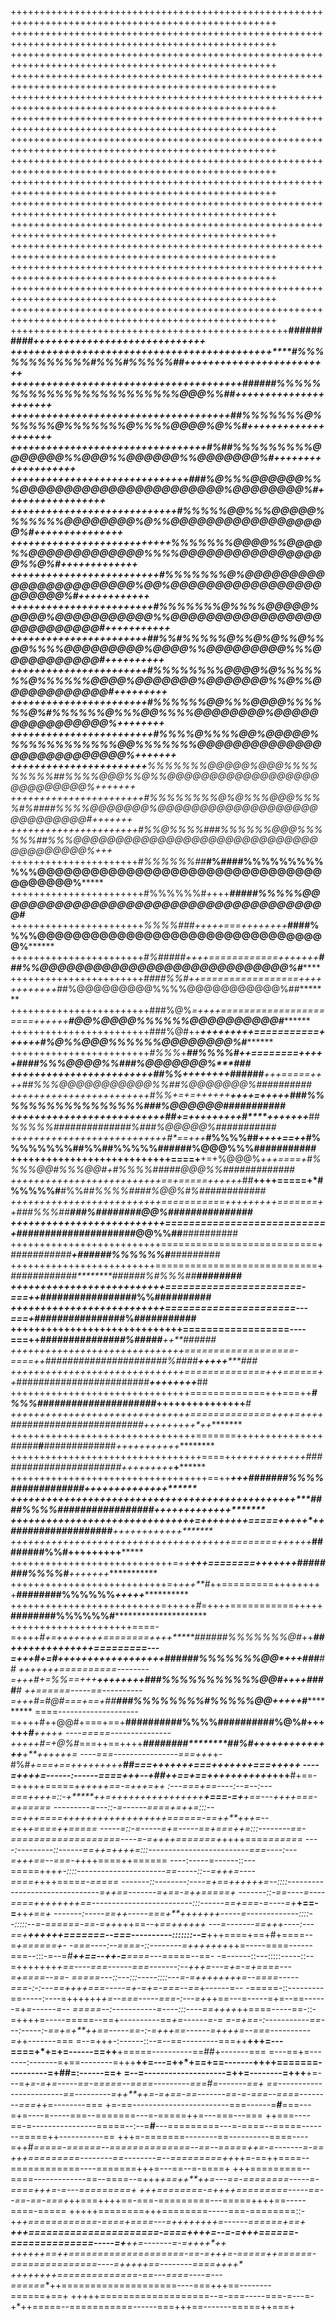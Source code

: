 ++++++++++++++++++++++++++++++++++++++++++++++++++++++++++++++++++++++++++++++++++++++++++++++++++++
++++++++++++++++++++++++++++++++++++++++++++++++++++++++++++++++++++++++++++++++++++++++++++++++++++
++++++++++++++++++++++++++++++++++++++++++++++++++++++++++++++++++++++++++++++++++++++++++++++++++++
++++++++++++++++++++++++++++++++++++++++++++++++++++++++++++++++++++++++++++++++++++++++++++++++++++
++++++++++++++++++++++++++++++++++++++++++++++++++++++++++++++++++++++++++++++++++++++++++++++++++++
++++++++++++++++++++++++++++++++++++++++++++++++++++++++++++++++++++++++++++++++++++++++++++++++++++
++++++++++++++++++++++++++++++++++++++++++++++++++++++++++++++++++++++++++++++++++++++++++++++++++++
++++++++++++++++++++++++++++++++++++++++++++++++++++++++++++++++++++++++++++++++++++++++++++++++++++
++++++++++++++++++++++++++++++++++++++++++++++++++++++++++++++++++++++++++++++++++++++++++++++++++++
++++++++++++++++++++++++++++++++++++++++++++++++++++++++++++++++++++++++++++++++++++++++++++++++++++
++++++++++++++++++++++++++++++++++++++++++++++++++++++++++++++++++++++++++++++++++++++++++++++++++++
++++++++++++++++++++++++++++++++++++++++++++++++++++++++++++++++++++++++++++++++++++++++++++++++++++
++++++++++++++++++++++++++++++++++++++++++++++++++++++++++++++++++++++++++++++++++++++++++++++++++++
++++++++++++++++++++++++++++++++++++++++++++++++++++++++++++++++++++++++++++++++++++++++++++++++++++
++++++++++++++++++++++++++++++++++++++++++++++++++++++++++++++++++++++++++++++++++++++++++++++++++++
++++++++++++++++++++++++++++++++++++++++++++++++**##########***********+++++++++++++++++++++++++++++
++++++++++++++++++++++++++++++++++++++++++++****#%%%%%%%%%%%%#%%%#%%%%%##**+++++++++++++++++++++++++
+++++++++++++++++++++++++++++++++++++++*######%%%%%%%%%%%%%%%%%%%%%%%%@@@%%##*++++++++++++++++++++++
+++++++++++++++++++++++++++++++++++++*#***#%%%%%%%@%%%%%%@%%%%%%%@%%%%@@@@%@%%#*++++++++++++++++++++
+++++++++++++++++++++++++++++++++***#%##%%%%%%%%%@@@@@@@%%@@@%%@@@@@@%%@@@@@@@%#*+++++++++++++++++++
++++++++++++++++++++++++++++++*###%@%%%@@@@@@%%%@@@@@@@@@@@@@@@@@@@@@@@%@@@@@@@@%#*+++++++++++++++++
++++++++++++++++++++++++++++*#%%%%%@@%%%@@@@@%%%%%%%@@@@@@@@%@%%@@@@@@@@@@@@@@@@@@%#*+++++++++++++++
+++++++++++++++++++++++++++*%%%%%%%@@@@%%@@@@%%@@@@@@@@@@@@@%%%%@@@@@@@@@@@@@@@@@%%@%#*+++++++++++++
+++++++++++++++++++++++++*#%%%%%%%@%@@@@@@@@@@@@@@@@@@@@@@@%@@%@@@@@@@@@@@@@@@@@@@@@@@%#++++++++++++
++++++++++++++++++++++++#%%%%%%%@%%%%@@@@@%@@@@%@@@@@@@@@@@%%@@@@@@@@@@@@@@@@@@@@@@@@@@@#+++++++++++
+++++++++++++++++++++++##%%#%%%%%@%%@%@%%@%%@@%%%%@@@@@@@@@%@@@@%%@@@@@@@@@%%%@@@@@@@@@@@#++++++++++
+++++++++++++++++++++++*#%%%%%%%%@@@@%@%%%%%%%@%%%%%%@@@@%@@@@@@@%@@@@@@@%%@%%@@@@@@@@@@@@#+++++++++
+++++++++++++++++++++++*#%%%%%%@@%%%@@@@%%%%%%@%#%%%%%%@%%%@@%%%%@@@@@@@@%@@@@@@@@@@@@@@@@%*++++++++
++++++++++++++++++++++++#%%%%@%%%%@@%@@@@@%%%%%%%%%%%%%@@%%%%%%%@@@@@@@@@@@@@@@@@@@@@@@@@@@%*+++++++
+++++++++++++++++++++++**%%%%%%%@@@@@%@@@%%%%%%%%%##%%%%@@@%%@%%@@@@@@@@@@@@@@@@@@@@@@@@@@@%*+++++++
+++++++++++++++++++++++*#%%%%%%%%@%@%%%@@@%%%%#%####%%%%@@@@@@@%@@@@@@@@@@@@@@@@@@@@@@@@@@@@#+++++++
++++++++++++++++++++++*#%%@%%%%###%%%%%%@@@%%%%%%##%%%@@@@@@@@@@@@@@@@@@@@@@@@@@@@@@@@@@@@@@%***+++*
++++++++++++++++++++++*#%%%%%%##***#%####%%%%%%%%%%%%@@@@@@@@@@@@@@@@@@@@@@@@@@@@@@@@@@@@@@@%*******
+++++++++++++++++++++++#%%%%%%#*+*+++*******#####%%%%%@@@@@@@@@@@@@@@@@@@@@@@@@@@@@@@@@@@@@@#*******
+++++++++++++++++++++++*%%%%###+++++===++++++++***####%%%%@@@@@@@@@@@@@@@@@@@@@@@@@@@@@@@@@%********
+++++++++++++++++++++++*#%#####++++============+++++++****###%%@@@@@@@@@@@@@@@@@@@@@@@@@@@@%#*******
+++++++++++++++++++++++*####%%#++=================++++++++++++*##%@@@@@@@@@%%%%@@@@@@@@@@@%##*******
++++++++++++++++++++++++###%@%*=++++======================++++++**#@@%@@@@%%%%%%@@@@@@@@@@#*********
++++++++++++++++++++++++###%@#++****++++**+++++===========++++++***#%@%%@@@%%%%%%@@@@@@@@%#*********
++++++++++++++++++++++++*#%%%*+*****##%%%%#****++========+++++***####%%%@@@@%%###%@@@@@@@%****#**#*#
++++++++++++++++++++++++*##%%++++++++*######***+++=====++++**##%%%@@@@@@@@@@@%%##%@@@@@@@%##########
++++++++++++++++++++++++**#%%+=+=++++++********++++=+++++**###%%%%%%%%%%%%%%%%%###%@@@@@@###########
++++++++++++++++++++++++++*##+=+++++++++***#****+++++++**##%%%%%##############%###%@@@@@%###########
+++++++++++++++++++++++++++#*==+++*****#%%%%##*++++==++*#%%%%%%%%##%%##%%%%%######%@@@%%%###########
+++++++++++++++++++++++++++**====+**+=+%@@@%***+++====+*#%%%%@@#%%%@@#+*#%%%%#####@@@%%#############
++++++++++++++++++++++++++==+=====++++++*##**++++=====+*#%%%%%#**#%%#***#%%%%####%@@%#%#*###########
++++++++++++++++++++++++++===========+++++++++=======++*###%%%##******###%########@@%###############
++++++++++++++++++++++++++===========================+*##########******###########@@%%##**##########
++++++++++++++++++++++++++===========================+*###########**+******######%%%%%%#***#########
+++++++++++++++++++++++++============================+*############********######%#%%%##****########
++++++++++++++++++++++++++=======================-===++*#########**********########%%###*****#######
++++++++++++++++++++++++++======================---===+**########*********########%####******#######
+++++++++++++++++++++++++++++==================----===++**#########*******######%#####****++**######
++++++++++++++++++++++++++++++===================-====++*##*####################%####**+++++*****###
++++++++++++++++++++++++++++++==============+++======++*########################*****++++++++*****##
+++++++++++++++++++++++++++++++=============+++===++***#%%%#####################*+++++++++++++++***#
+++++++++++++++++++++++++++++++==============++++=++++**########################+++++++++*++********
++++++++++++++++++++++++++++++++=======+++++++++++++++*#####***#**#############*+++++++++++*********
+++++++++++++++++++++++++++++++++====++***++++++++++++*#######################*+++++++++***+********
++++++++++++++++++++++++++++++++++==++***********+++**#######%%%%#############++++++++++++*++*******
++++++++++++++++++++++++++++++++++++++++++++++++****####%%%%#################*++++++++++++**+*******
+++++++++++++++++++++++++++++++=++++++++=====+++++*++**#####***#############***++++++++++**++*******
+++++++++++++++++++++++++++++++++*+++++========++++++************########%%#****+++++++++***********
++++++++++++++++++++++++++++=+*+****+++========+++++++*********########%%%%#*****+++++++************
+++++++++++++++++++++++++++=+*+++**#*++=========+++++++++****########%%%%%%*******+++++*************
++++++++++++++++++++++++++=+++++*#*=++++===========+++++****########%%%%%%#*************************
+++++++++++++++++++++====-=++++*#+=++++++++========++++*****######%%%%%%%@#*++********************##
++++++++++++++=========---=+++*#+=#++++*++++++++++++++*****######%%%%%%%@@*+++********###*********##
+++++++==========--------=+++*#+=%%==+++****++++++++*****###%%%%%%%%%%%@@#++++********####*********#
++======-----==----------=+++#*=#@#===+==+*##*********###%%%%%%%%#%%%%%@@*+++++*********#***********
====--------------------=++++#++@@#+===+==+**##########%%%%##########%@%#++++++*********#******+++++
----=====---------------+++++#=+@%#*===++==++++****########********##%#++++++++++++*++****+**++++++=
----===----------------===+++*+-#%#*+===+==+++++++++***************##*===+++++++===+++*+*+++===+++++
----=++++=------:------====++*+--+##*++==+==+++++++++++***+++******#+==-=+++++=====+*+++++==-=+++=++
:---===+==----:--=--:---===++++=::-+*****++=++++++++++++++++*******+===-=+***+==---++*+*+===-=+=====
---------=---::-=------====+=++=:::--==+++====++++++++++++++++++======-==++**+++=--=*++*+====++=====
-----=::-=-----=+=-----==+===++=:::--------==-===================----=-=++++=======+*++++====*======
----:---------::------==++=++++=:::-------------------------===----:---=+++==--===-+*+++====++======
----:-----=------::---=====+++*+-::::----------------------==-----::--=+++=----====+*+++====*=-=====
-------::--------:----=+==++++++=--::::-------------------------------=++==-------=+***==-=+*+=====+
-------::-==----=----====++++++++==-------------------------:::------==+===-=----=+***+==-=**++*+==+
-------:-----==++-----===+**+++++++-----=-------------::::--:::::--=-======-==-=++*+++==--+*==++++++
---=-------==+++----:---==+**++++++=======--===----------:::::::--=***+++====+==+#+====--=*+======+-
-===----:--====-::--------=+++++++*++=-----====------===--:::-=--=*#**++==--++-=**====---=*====--==-
-=------::---:::::-----::--=+++++++*+==----===------===-------:--+***++=---=+=-=+====---=+*====--==-
=====---::---:::-----::::---=-=++++++++=--====-----===-:-:---==++++===-----=+-=+=-===--==*+------=--
-=====-::---------==-----:----=++++++*+=--===-----===-:---=+*++==---=-----=+=--==------=+*=------=--
=====--:-----------=----:::----==++++*++====-----==-::-=++++=-----=====--==+----------==*+=------=-=
=-=+==-:-----------==---:-----:-==+=+**++==-----==-:-=+++==------=++++=--===----------=+*+-------===
=--=+++-:------::--=--==---------===++**+++=---====+*+=+=------==++**+=====----------==##+-------===
=---==+=-------:-------=+==--------=+++**++=---=++*+==+==-------++++=======----------=+##=:------==+
=--=--------------------=++=--------=+++**+=---=*+=-=+=-----==-=====--====---------===*#*=-------==+
==------------------------==---------=++**++=-=+==-==-------==-=-===--====--------===+*+=--------===
+=-==------------------------===------=**#**===---=+=----=-----===--=======---=-=====++=---===---===
++===----==-=----------------=====--:--=**#**---=========---=-====--=====-------=====++-----------==
+++=-=======--------==----------====----=++#*=====-======--==============--==--=====++=-=-------=-==
+++=========--------==--------=--=========++*++=-==++====--============----=======+++=---==--=-====+
+++=========--====-------------==--====--=+++*+==++**++=---==-========-----=-====+++=-=---=========+
+++========-=++++=========-----==--==-==-===+*++===++++==-===-=========---=====++++==-----====-=====
+++++========+++========-----===-========::-+**++============-====+====---=++++++++=------======+==+
****++*+======================-====++++=--=-=+*++======-==============-----=+***++=-------=-=++++*++
++++++==++====================-==-=+++=-=====+**+======-===============----=+++++==--------====++++*
++++++++==============-==---====----=---======**++====================----===+++==--------======+==+
+++++===================--=-===-----===-=---=-+*++=====--===========------===+++==-------=====++===+

